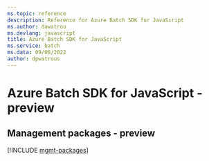 ```yaml
---
ms.topic: reference
description: Reference for Azure Batch SDK for JavaScript
ms.author: dawatrou
ms.devlang: javascript
title: Azure Batch SDK for JavaScript
ms.service: batch
ms.data: 09/08/2022
author: dpwatrous
---
```

# Azure Batch SDK for JavaScript - preview

## Management packages - preview
[!INCLUDE [mgmt-packages](batch-mgmt-index.md)]